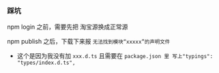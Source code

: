 ### 踩坑

npm login 之前，需要先把 淘宝源换成正常源

npm publish 之后，下载下来报 `无法找到模块“xxxxx”的声明文件`

- 这个是因为我没有加 `xxx.d.ts` 且需要在 `package.json 里 写上"typings": "types/index.d.ts",`

